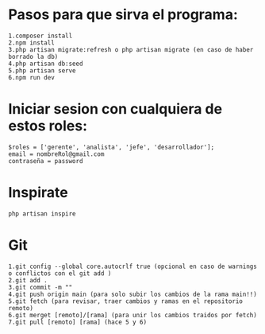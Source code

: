 # Pasos para que sirva el programa:
    1.composer install
    2.npm install
    3.php artisan migrate:refresh o php artisan migrate (en caso de haber borrado la db)
    4.php artisan db:seed 
    5.php artisan serve
    6.npm run dev
# Iniciar sesion con cualquiera de estos roles:
    $roles = ['gerente', 'analista', 'jefe', 'desarrollador'];
    email = nombreRol@gmail.com
    contraseña = password
# Inspirate
    php artisan inspire
# Git
    1.git config --global core.autocrlf true (opcional en caso de warnings o conflictos con el git add )
    2.git add .
    3.git commit -m "" 
    4.git push origin main (para solo subir los cambios de la rama main!!)
    5.git fetch (para revisar, traer cambios y ramas en el repositorio remoto) 
    6.git merget [remoto]/[rama] (para unir los cambios traidos por fetch)
    7.git pull [remoto] [rama] (hace 5 y 6)
